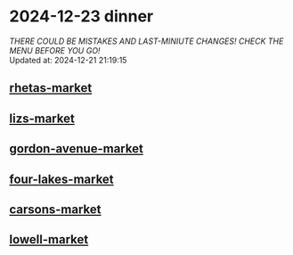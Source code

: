 # 2024-12-23 dinner  
*THERE COULD BE MISTAKES AND LAST-MINIUTE CHANGES! CHECK THE MENU BEFORE YOU GO!*  
Updated at: 2024-12-21 21:19:15  
## [rhetas-market](https://wisc-housingdining.nutrislice.com/menu/rhetas-market/dinner/2024-12-23)  
## [lizs-market](https://wisc-housingdining.nutrislice.com/menu/lizs-market/dinner/2024-12-23)  
## [gordon-avenue-market](https://wisc-housingdining.nutrislice.com/menu/gordon-avenue-market/dinner/2024-12-23)  
## [four-lakes-market](https://wisc-housingdining.nutrislice.com/menu/four-lakes-market/dinner/2024-12-23)  
## [carsons-market](https://wisc-housingdining.nutrislice.com/menu/carsons-market/dinner/2024-12-23)  
## [lowell-market](https://wisc-housingdining.nutrislice.com/menu/lowell-market/dinner/2024-12-23)  
  
